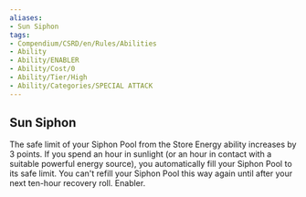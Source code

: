 ```yaml
---
aliases:
- Sun Siphon
tags:
- Compendium/CSRD/en/Rules/Abilities
- Ability
- Ability/ENABLER
- Ability/Cost/0
- Ability/Tier/High
- Ability/Categories/SPECIAL ATTACK
---
```


  
## Sun Siphon  
The safe limit of your Siphon Pool from the Store Energy ability increases by 3 points. If you spend an hour in sunlight (or an hour in contact with a suitable powerful energy source), you automatically fill your Siphon Pool to its safe limit. You can't refill your Siphon Pool this way again until after your next ten-hour recovery roll. Enabler. 